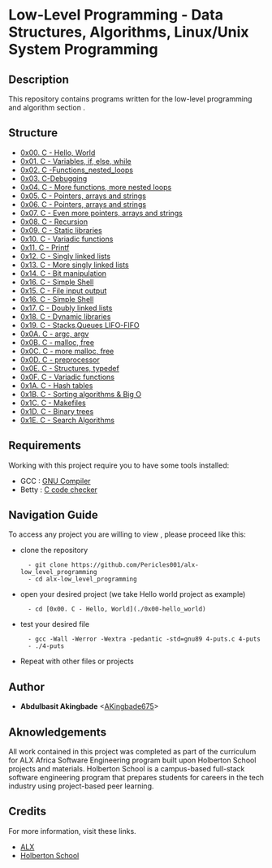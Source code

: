 # Low-Level Programming - Data Structures, Algorithms, Linux/Unix System Programming

## Description
This repository contains programs written for the low-level programming and
algorithm section .


## Structure


* [0x00. C - Hello, World](./0x00-hello_world)
* [0x01. C - Variables, if, else, while](./0x01-variables_if_else_while)
* [0x02. C -Functions_nested_loops](./0x02-functions_nested_loops)
* [0x03. C-Debugging](./0x03-debugging)
* [0x04. C - More functions, more nested loops](./0x04-more_functions_nested_loops)
* [0x05. C - Pointers, arrays and strings](./0x05-pointers_arrays_strings)
* [0x06. C - Pointers, arrays and strings](./0x06-pointers_arrays_strings)
* [0x07. C - Even more pointers, arrays and strings](./0x07-pointers_arrays_strings)
* [0x08. C - Recursion](./0x08-recursion)
* [0x09. C - Static libraries](./0x09-static_libraries)
* [0x10. C - Variadic functions](./0x10-variadic_functions)
* [0x11. C - Printf](./0x11-printf)
* [0x12. C - Singly linked lists](./0x12-singly_linked_lists)
* [0x13. C - More singly linked lists](./0x13-more_singly_linked_lists)
* [0x14. C - Bit manipulation](./0x14-bit_manipulation)
* [0x16. C - Simple Shell](./0x16-simple_shell)
* [0x15. C - File input output](./0x15-file_io)
* [0x16. C - Simple Shell](./0x16-simple_shell)
* [0x17. C - Doubly linked lists](./0x17-doubly_linked_lists)
* [0x18. C - Dynamic libraries](./0x18-dynamic_libraries)
* [0x19. C - Stacks,Queues LIFO-FIFO](./0x19-stacks_queues_lifo_fifo)
* [0x0A. C - argc, argv](./0x0A-argc_argv)
* [0x0B. C - malloc, free](./0x0B-malloc_free)
* [0x0C. C - more malloc, free](./0x0C-more_malloc_free)
* [0x0D. C - preprocessor](./0x0D-preprocessor)
* [0x0E. C - Structures, typedef](./0x0E-structures_typedef)
* [0x0F. C - Variadic functions](./0x0F-variadic_functions)
* [0x1A. C - Hash tables](./0x1A-hash_tables)
* [0x1B. C - Sorting algorithms & Big O ](./0x1B-sorting_algorithms)
* [0x1C. C - Makefiles](./0x1C-makefiles)
* [0x1D. C - Binary trees](./0x1D-binary_trees)
* [0x1E. C - Search Algorithms](./0x1E-search_algorithms)


## Requirements

Working with this project require you to have some tools installed: 
* GCC : [GNU Compiler](https://gcc.gnu.org/)
* Betty  : [C code checker](https://github.com/holbertonschool/Betty.git) 


## Navigation Guide

To access any project you are willing to view , please proceed like this:

* clone the repository



        - git clone https://github.com/Pericles001/alx-low_level_programming
        - cd alx-low_level_programming


* open your desired project (we take Hello world project as example)



        - cd [0x00. C - Hello, World](./0x00-hello_world)


* test your desired file



        - gcc -Wall -Werror -Wextra -pedantic -std=gnu89 4-puts.c 4-puts
        - ./4-puts
  
* Repeat with other files or projects


## Author

* **Abdulbasit Akingbade** <[AKingbade675](https://github.com/akingbade675)>

## Aknowledgements

All work contained in this project was completed as part of the curriculum for ALX Africa Software Engineering program built upon Holberton School projects and materials. Holberton School is a campus-based full-stack software engineering program that prepares students for careers in the tech industry using project-based peer learning. 


## Credits 
For more information, visit these links.

* [ALX ](https://www.alxafrica.com/)
* [Holberton School](https://www.holbertonschool.com/)
